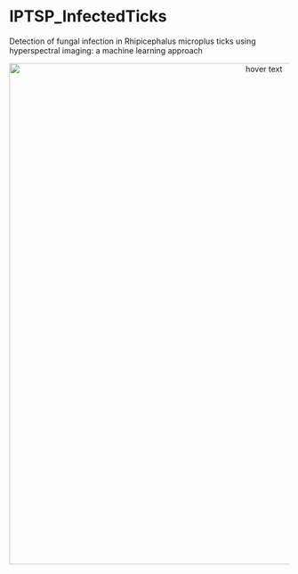 # IPTSP_InfectedTicks

Detection of fungal infection in Rhipicephalus microplus ticks using hyperspectral imaging: a machine learning approach

<p align="center">
  <img src="https://github.com/adrielmori/IPTSP_InfectedTicks/blob/main/P%C3%B4ster%20Est%C3%A1gio%20Gustavo%20Felizardo-1.png?raw=true" width="900" title="hover text">
</p>
